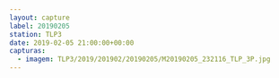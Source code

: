 ```yaml
---
layout: capture
label: 20190205
station: TLP3
date: 2019-02-05 21:00:00+00:00
capturas:
  - imagem: TLP3/2019/201902/20190205/M20190205_232116_TLP_3P.jpg
---
```

